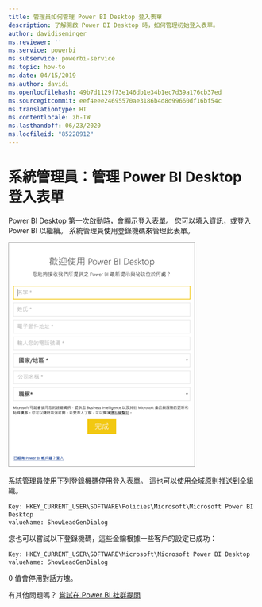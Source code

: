 ```yaml
---
title: 管理員如何管理 Power BI Desktop 登入表單
description: 了解開啟 Power BI Desktop 時，如何管理初始登入表單。
author: davidiseminger
ms.reviewer: ''
ms.service: powerbi
ms.subservice: powerbi-service
ms.topic: how-to
ms.date: 04/15/2019
ms.author: davidi
ms.openlocfilehash: 49b7d1129f73e146db1e34b1ec7d39a176cb37ed
ms.sourcegitcommit: eef4eee24695570ae3186b4d8d99660df16bf54c
ms.translationtype: HT
ms.contentlocale: zh-TW
ms.lasthandoff: 06/23/2020
ms.locfileid: "85228912"
---
```

# <a name="administrators-manage-the-power-bi-desktop-sign-in-form"></a>系統管理員：管理 Power BI Desktop 登入表單
Power BI Desktop 第一次啟動時，會顯示登入表單。 您可以填入資訊，或登入 Power BI 以繼續。 系統管理員使用登錄機碼來管理此表單。 

![Power BI desktop 的初始登入表單](media/desktop-admin-sign-in-form/sign-in-form.png)

系統管理員使用下列登錄機碼停用登入表單。 這也可以使用全域原則推送到全組織。

```
Key: HKEY_CURRENT_USER\SOFTWARE\Policies\Microsoft\Microsoft Power BI Desktop
valueName: ShowLeadGenDialog
```
您也可以嘗試以下登錄機碼，這些金鑰根據一些客戶的設定已成功：

```
Key: HKEY_CURRENT_USER\SOFTWARE\Microsoft\Microsoft Power BI Desktop
valueName: ShowLeadGenDialog
```

0 值會停用對話方塊。




有其他問題嗎？ [嘗試在 Power BI 社群提問](https://community.powerbi.com/)

